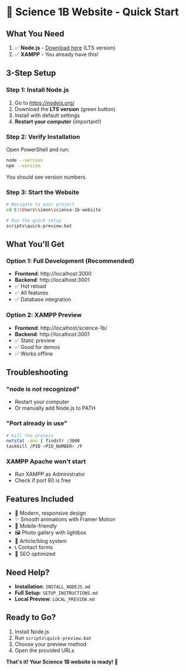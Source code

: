 # 🚀 Science 1B Website - Quick Start

## What You Need
1. ✅ **Node.js** - [Download here](https://nodejs.org/) (LTS version)
2. ✅ **XAMPP** - You already have this!

## 3-Step Setup

### Step 1: Install Node.js
1. Go to https://nodejs.org/
2. Download the **LTS version** (green button)
3. Install with default settings
4. **Restart your computer** (important!)

### Step 2: Verify Installation
Open PowerShell and run:
```bash
node --version
npm --version
```
You should see version numbers.

### Step 3: Start the Website
```bash
# Navigate to your project
cd C:\Users\simon\science-1b-website

# Run the quick setup
scripts\quick-preview.bat
```

## What You'll Get

### Option 1: Full Development (Recommended)
- **Frontend**: http://localhost:3000
- **Backend**: http://localhost:3001
- ✅ Hot reload
- ✅ All features
- ✅ Database integration

### Option 2: XAMPP Preview
- **Frontend**: http://localhost/science-1b/
- **Backend**: http://localhost:3001
- ✅ Static preview
- ✅ Good for demos
- ✅ Works offline

## Troubleshooting

### "node is not recognized"
- Restart your computer
- Or manually add Node.js to PATH

### "Port already in use"
```bash
# Kill the process
netstat -ano | findstr :3000
taskkill /PID <PID_NUMBER> /F
```

### XAMPP Apache won't start
- Run XAMPP as Administrator
- Check if port 80 is free

## Features Included
- 🎨 Modern, responsive design
- ✨ Smooth animations with Framer Motion
- 📱 Mobile-friendly
- 🖼️ Photo gallery with lightbox
- 📝 Article/blog system
- 📞 Contact forms
- 🎯 SEO optimized

## Need Help?
- **Installation**: `INSTALL_NODEJS.md`
- **Full Setup**: `SETUP_INSTRUCTIONS.md`
- **Local Preview**: `LOCAL_PREVIEW.md`

## Ready to Go?
1. Install Node.js
2. Run `scripts\quick-preview.bat`
3. Choose your preview method
4. Open the provided URLs

**That's it! Your Science 1B website is ready! 🎉**